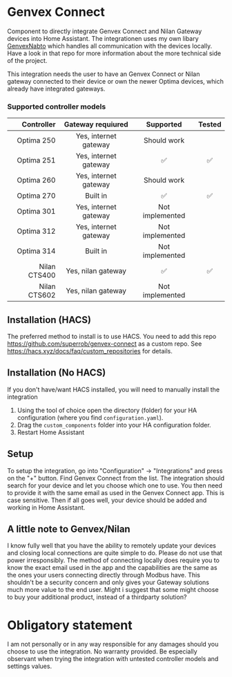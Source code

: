 # Genvex Connect
Component to directly integrate Genvex Connect and Nilan Gateway devices into Home Assistant.
The integrationen uses my own libary [GenvexNabto](https://github.com/superrob/genvexnabto) which handles all communication with the devices locally. Have a look in that repo for more information about the more technical side of the project.

This integration needs the user to have an Genvex Connect or Nilan gateway connected to their device or own the newer Optima devices, which already have integrated gateways.

### Supported controller models
|Controller     | Gateway requiured     | Supported       | Tested  |
|--------------:|:---------------------:|:---------------:|:-------:|
|Optima 250     | Yes, internet gateway | Should work     |         |
|Optima 251     | Yes, internet gateway | ✅              | ✅      |
|Optima 260     | Yes, internet gateway | Should work     |         |
|Optima 270     | Built in              | ✅              | ✅     |
|Optima 301     | Yes, internet gateway | Not implemented |         |
|Optima 312     | Yes, internet gateway | Not implemented |         |
|Optima 314     | Built in              | Not implemented |         |
|Nilan CTS400   | Yes, nilan gateway    | ✅              | ✅     |
|Nilan CTS602   | Yes, nilan gateway    | Not implemented |         |

## Installation (HACS)

The preferred method to install is to use HACS. You need to add this repo https://github.com/superrob/genvex-connect as a custom repo. See https://hacs.xyz/docs/faq/custom_repositories for details.

## Installation (No HACS)

If you don't have/want HACS installed, you will need to manually install the integration

1. Using the tool of choice open the directory (folder) for your HA configuration (where you find `configuration.yaml`).
2. Drag the `custom_components` folder into your HA configuration folder.
3. Restart Home Assistant

## Setup
To setup the integration, go into "Configuration" -> "Integrations" and press on the "+" button. Find Genvex Connect from the list.
The integration should search for your device and let you choose which one to use. You then need to provide it with the same email as used in the Genvex Connect app. This is case sensitive. 
Then if all goes well, your device should be added and working in Home Assistant.

## A little note to Genvex/Nilan
I know fully well that you have the ability to remotely update your devices and closing local connections are quite simple to do. Please do not use that power irresponsibly. The method of connecting locally does require you to know the exact email used in the app and the capabilities are the same as the ones your users connecting directly through Modbus have. This shouldn't be a security concern and only gives your Gateway solutions much more value to the end user. Might i suggest that some might choose to buy your additional product, instead of a thirdparty solution?

# Obligatory statement
I am not personally or in any way responsible for any damages should you choose to use the integration. No warranty provided. 
Be especially observant when trying the integration with untested controller models and settings values.